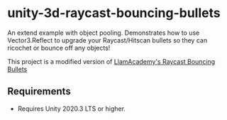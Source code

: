 # unity-3d-raycast-bouncing-bullets

An extend example with object pooling. Demonstrates how to use Vector3.Reflect to upgrade your Raycast/Hitscan bullets so they can ricochet or bounce off any objects!

This project is a modified version of [LlamAcademy's Raycast Bouncing Bullets](https://github.com/llamacademy/raycast-bouncing-bullets)

## Requirements
* Requires Unity 2020.3 LTS or higher. 